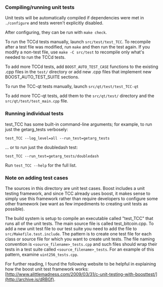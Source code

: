### Compiling/running unit tests

Unit tests will be automatically compiled if dependencies were met in `./configure`
and tests weren't explicitly disabled.

After configuring, they can be run with `make check`.

To run the TCCd tests manually, launch `src/test/test_TCC`. To recompile
after a test file was modified, run `make` and then run the test again. If you
modify a non-test file, use `make -C src/test` to recompile only what's needed
to run the TCCd tests.

To add more TCCd tests, add `BOOST_AUTO_TEST_CASE` functions to the existing
.cpp files in the `test/` directory or add new .cpp files that
implement new BOOST_AUTO_TEST_SUITE sections.

To run the TCC-qt tests manually, launch `src/qt/test/test_TCC-qt`

To add more TCC-qt tests, add them to the `src/qt/test/` directory and
the `src/qt/test/test_main.cpp` file.

### Running individual tests

test_TCC has some built-in command-line arguments; for
example, to run just the getarg_tests verbosely:

    test_TCC --log_level=all --run_test=getarg_tests

... or to run just the doubledash test:

    test_TCC --run_test=getarg_tests/doubledash

Run `test_TCC --help` for the full list.

### Note on adding test cases

The sources in this directory are unit test cases.  Boost includes a
unit testing framework, and since TCC already uses boost, it makes
sense to simply use this framework rather than require developers to
configure some other framework (we want as few impediments to creating
unit tests as possible).

The build system is setup to compile an executable called "test_TCC"
that runs all of the unit tests.  The main source file is called
test_bitcoin.cpp. To add a new unit test file to our test suite you need
to add the file to `src/Makefile.test.include`. The pattern is to create
one test file for each class or source file for which you want to create
unit tests.  The file naming convention is `<source_filename>_tests.cpp`
and such files should wrap their tests in a test suite
called `<source_filename>_tests`. For an example of this pattern,
examine `uint256_tests.cpp`.

For further reading, I found the following website to be helpful in
explaining how the boost unit test framework works:
[http://www.alittlemadness.com/2009/03/31/c-unit-testing-with-boosttest/](http://archive.is/dRBGf).
